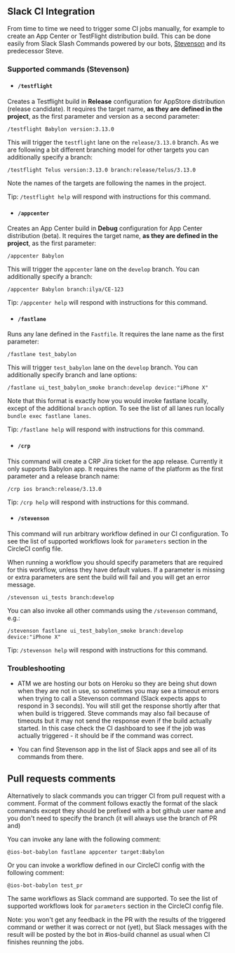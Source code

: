 ## Slack CI Integration

From time to time we need to trigger some CI jobs manually, for example to create an App Center or TestFlight distribution build. This can be done easily from Slack Slash Commands powered by our bots, [Stevenson](https://github.com/babylonhealth/Stevenson) and its predecessor Steve.

### Supported commands (Stevenson)

* #### `/testflight` 

Creates a Testflight build in **Release** configuration for AppStore distribution (release candidate). It requires the target name, **as they are defined in the project**, as the first parameter and version as a second parameter:

```
/testflight Babylon version:3.13.0
```

This will trigger the `testflight` lane on the `release/3.13.0` branch. As we are following a bit different branching model for other targets you can additionally specify a branch:

```
/testflight Telus version:3.13.0 branch:release/telus/3.13.0
```

Note the names of the targets are following the names in the project.

Tip: `/testflight help` will respond with instructions for this command.

* #### `/appcenter`

Creates an App Center build in **Debug** configuration for App Center distribution (beta). It requires the target name, **as they are defined in the project**, as the first parameter:

```
/appcenter Babylon
```

This will trigger the `appcenter` lane on the `develop` branch. You can additionally specify a branch:

```
/appcenter Babylon branch:ilya/CE-123
```

Tip: `/appcenter help` will respond with instructions for this command.

* #### `/fastlane`

Runs any lane defined in the `Fastfile`. It requires the lane name as the first parameter:

```
/fastlane test_babylon 
```

This will trigger `test_babylon` lane on the `develop` branch. You can additionally specify branch and lane options:

```
/fastlane ui_test_babylon_smoke branch:develop device:"iPhone X"
```

Note that this format is exactly how you would invoke fastlane locally, except of the additional `branch` option.
To see the list of all lanes run locally `bundle exec fastlane lanes`.

Tip: `/fastlane help` will respond with instructions for this command.

* #### `/crp`

This command will create a CRP Jira ticket for the app release. Currently it only supports Babylon app. It requires the name of the platform as the first parameter and a release branch name:

```
/crp ios branch:release/3.13.0
```

Tip: `/crp help` will respond with instructions for this command.

* #### `/stevenson`

This command will run arbitrary workflow defined in our CI configuration. To see the list of supported workflows look for `parameters` section in the CircleCI config file.

When running a workflow you should specify parameters that are required for this workflow, unless they have default values. If a parameter is missing or extra parameters are sent the build will fail and you will get an error message.

```
/stevenson ui_tests branch:develop
```

You can also invoke all other commands using the `/stevenson` command, e.g.:

```
/stevenson fastlane ui_test_babylon_smoke branch:develop device:"iPhone X"
```

Tip: `/stevenson help` will respond with instructions for this command.

### Troubleshooting

* ATM we are hosting our bots on Heroku so they are being shut down when they are not in use, so sometimes you may see a timeout errors when trying to call a Stevenson command (Slack expects apps to respond in 3 seconds). You will still get the response shortly after that when build is triggered. Steve commands may also fail because of timeouts but it may not send the response even if the build actually started. In this case check the CI dashboard to see if the job was actually triggered - it should be if the command was correct.

* You can find Stevenson app in the list of Slack apps and see all of its commands from there.

## Pull requests comments

Alternatively to slack commands you can trigger CI from pull request with a comment. Format of the comment follows exactly the format of the slack commands except they should be prefixed with a bot github user name and you don't need to specify the branch (it will always use the branch of PR and)

You can invoke any lane with the following comment:

```
@ios-bot-babylon fastlane appcenter target:Babylon
```

Or you can invoke a workflow defined in our CircleCI config with the following comment:

```
@ios-bot-babylon test_pr
```

The same workflows as Slack command are supported. To see the list of supported workflows look for `parameters` section in the CircleCI config file.

Note: you won't get any feedback in the PR with the results of the triggered command or wether it was correct or not (yet), but Slack messages with the result will be posted by the bot in #ios-build channel as usual when CI finishes reunning the jobs.
